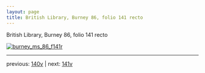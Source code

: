 ```yaml
---
layout: page
title: British Library, Burney 86, folio 141 recto
---
```


British Library, Burney 86, folio 141 recto

[![burney_ms_86_f141r](http://www.homermultitext.org/iipsrv?IIIF=/project/homer/pyramidal/deepzoom/bl/burney86imgs/v1/burney_ms_86_f141r.tif/full/800,/0/default.jpg)](http://www.homermultitext.org/ict2/?urn=urn:cite2:bl:burney86imgs.v1:burney_ms_86_f141r) 

---

previous:  [140v](../140v/) | next: [141v](../141v/)